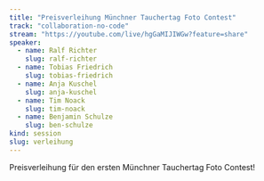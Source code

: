 ```yaml
---
title: "Preisverleihung Münchner Tauchertag Foto Contest"
track: "collaboration-no-code"
stream: "https://youtube.com/live/hgGaMIJIWGw?feature=share"
speaker:
  - name: Ralf Richter
    slug: ralf-richter
  - name: Tobias Friedrich
    slug: tobias-friedrich
  - name: Anja Kuschel
    slug: anja-kuschel
  - name: Tim Noack
    slug: tim-noack
  - name: Benjamin Schulze
    slug: ben-schulze
kind: session
slug: verleihung
---
```


Preisverleihung für den ersten Münchner Tauchertag Foto Contest!
